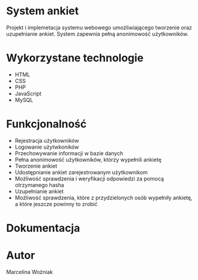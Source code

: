 # System ankiet

Projekt i implemetacja systemu webowego umożliwiającego tworzenie oraz uzupełnianie ankiet.
System zapewnia pełną anonimowość użytkowników.

# Wykorzystane technologie

- HTML
- CSS
- PHP
- JavaScript
- MySQL

# Funkcjonalność

- Rejestracja użytkowników
- Logowanie użytwkoników
- Przechowywanie informacji w bazie danych
- Pełna anonimowość użytkowników, którzy wypełnili ankietę
- Tworzenie ankiet
- Udostępnianie ankiet zarejestrowanym użytkownikom
- Możliwość sprawdzenia i weryfikacji odpowiedzi za pomocą otrzymanego hasha 
- Uzupełnianie ankiet
- Możliwość sprawdzenia, które z przydzielonych osób wypełniły ankietę, a które jeszcze powinny to zrobić


# Dokumentacja


# Autor
Marcelina Woźniak
